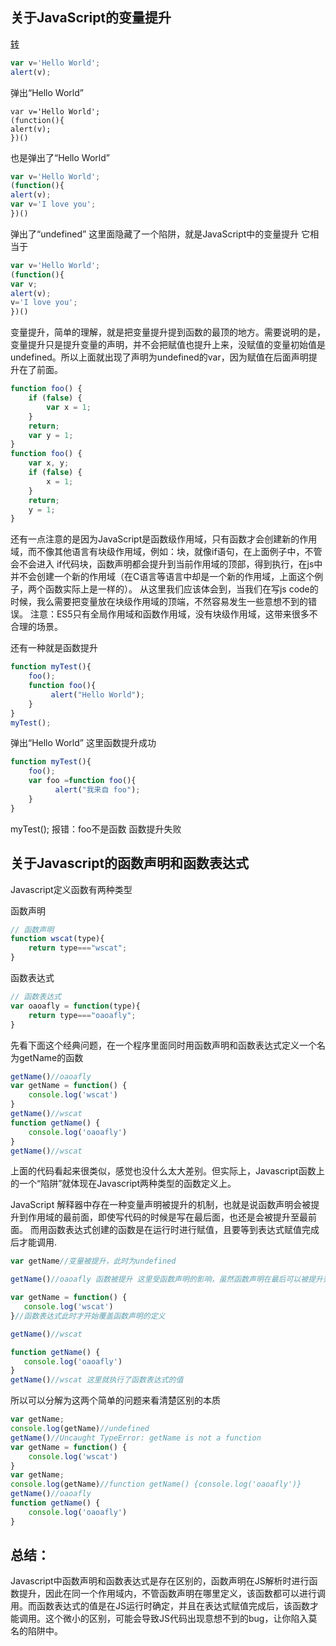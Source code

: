 ## 关于JavaScript的变量提升
[转](https://github.com/Wscats/Good-text-Share/issues/73)

```javascript
var v='Hello World'; 
alert(v); 
```
弹出“Hello World”

```
var v='Hello World'; 
(function(){ 
alert(v); 
})() 
```

也是弹出了“Hello World”

```javascript
var v='Hello World'; 
(function(){ 
alert(v); 
var v='I love you'; 
})() 
```

弹出了“undefined”
这里面隐藏了一个陷阱，就是JavaScript中的变量提升
它相当于

```javascript
var v='Hello World'; 
(function(){ 
var v;
alert(v); 
v='I love you'; 
})() 
```

变量提升，简单的理解，就是把变量提升提到函数的最顶的地方。需要说明的是，变量提升只是提升变量的声明，并不会把赋值也提升上来，没赋值的变量初始值是undefined。所以上面就出现了声明为undefined的var，因为赋值在后面声明提升在了前面。

```javascript
function foo() {  
    if (false) {  
        var x = 1;  
    }  
    return;  
    var y = 1;  
}  
function foo() {  
    var x, y;  
    if (false) {  
        x = 1;  
    }  
    return;  
    y = 1;  
}  
```

还有一点注意的是因为JavaScript是函数级作用域，只有函数才会创建新的作用域，而不像其他语言有块级作用域，例如：块，就像if语句，在上面例子中，不管会不会进入 if代码块，函数声明都会提升到当前作用域的顶部，得到执行，在js中并不会创建一个新的作用域（在C语言等语言中却是一个新的作用域，上面这个例子，两个函数实际上是一样的）。
从这里我们应该体会到，当我们在写js code的时候，我么需要把变量放在块级作用域的顶端，不然容易发生一些意想不到的错误。
注意：ES5只有全局作用域和函数作用域，没有块级作用域，这带来很多不合理的场景。

还有一种就是函数提升

```javascript
function myTest(){ 
    foo(); 
    function foo(){ 
         alert("Hello World"); 
    } 
} 
myTest(); 
```

弹出“Hello World”
这里函数提升成功

```javascript
function myTest(){ 
    foo(); 
    var foo =function foo(){ 
          alert("我来自 foo"); 
    } 
} 
```
myTest(); 
报错：foo不是函数
函数提升失败

## 关于Javascript的函数声明和函数表达式

Javascript定义函数有两种类型

函数声明
```javascript
// 函数声明
function wscat(type){
    return type==="wscat";
}
```

函数表达式

```javascript
// 函数表达式
var oaoafly = function(type){
    return type==="oaoafly";
}
```

先看下面这个经典问题，在一个程序里面同时用函数声明和函数表达式定义一个名为getName的函数

```javascript
getName()//oaoafly
var getName = function() {
    console.log('wscat')
}
getName()//wscat
function getName() {
    console.log('oaoafly')
}
getName()//wscat
```


上面的代码看起来很类似，感觉也没什么太大差别。但实际上，Javascript函数上的一个“陷阱”就体现在Javascript两种类型的函数定义上。

JavaScript 解释器中存在一种变量声明被提升的机制，也就是说函数声明会被提升到作用域的最前面，即使写代码的时候是写在最后面，也还是会被提升至最前面。
而用函数表达式创建的函数是在运行时进行赋值，且要等到表达式赋值完成后才能调用.
 ```javascript
var getName//变量被提升，此时为undefined

getName()//oaoafly 函数被提升 这里受函数声明的影响，虽然函数声明在最后可以被提升到最前面了

var getName = function() {
    console.log('wscat')
}//函数表达式此时才开始覆盖函数声明的定义

getName()//wscat

function getName() {
    console.log('oaoafly')
}
getName()//wscat 这里就执行了函数表达式的值
```

所以可以分解为这两个简单的问题来看清楚区别的本质

```javascript
var getName;
console.log(getName)//undefined
getName()//Uncaught TypeError: getName is not a function
var getName = function() {
    console.log('wscat')
}
var getName;
console.log(getName)//function getName() {console.log('oaoafly')}
getName()//oaoafly
function getName() {
    console.log('oaoafly')
}
```

## 总结：

Javascript中函数声明和函数表达式是存在区别的，函数声明在JS解析时进行函数提升，因此在同一个作用域内，不管函数声明在哪里定义，该函数都可以进行调用。而函数表达式的值是在JS运行时确定，并且在表达式赋值完成后，该函数才能调用。这个微小的区别，可能会导致JS代码出现意想不到的bug，让你陷入莫名的陷阱中。